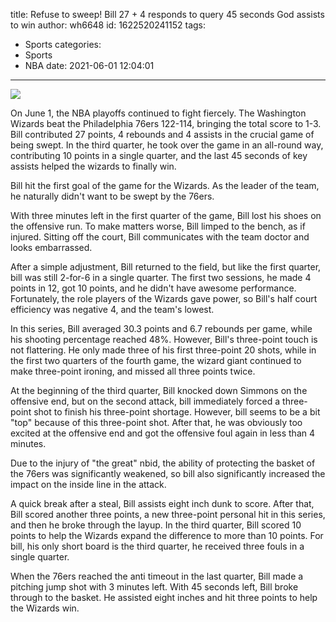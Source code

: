 title: Refuse to sweep! Bill 27 + 4 responds to query  45 seconds God assists to win
author: wh6648
id: 1622520241152
tags: 
- Sports
categories: 
- Sports
- NBA
date: 2021-06-01 12:04:01
---
![](https://p5.itc.cn/q_70/images01/20210601/83bfb99947bc47f8923c15d809314447.jpeg)


On June 1, the NBA playoffs continued to fight fiercely. The Washington Wizards beat the Philadelphia 76ers 122-114, bringing the total score to 1-3. Bill contributed 27 points, 4 rebounds and 4 assists in the crucial game of being swept. In the third quarter, he took over the game in an all-round way, contributing 10 points in a single quarter, and the last 45 seconds of key assists helped the wizards to finally win.

Bill hit the first goal of the game for the Wizards. As the leader of the team, he naturally didn't want to be swept by the 76ers.

With three minutes left in the first quarter of the game, Bill lost his shoes on the offensive run. To make matters worse, Bill limped to the bench, as if injured. Sitting off the court, Bill communicates with the team doctor and looks embarrassed.

After a simple adjustment, Bill returned to the field, but like the first quarter, bill was still 2-for-6 in a single quarter. The first two sessions, he made 4 points in 12, got 10 points, and he didn't have awesome performance. Fortunately, the role players of the Wizards gave power, so Bill's half court efficiency was negative 4, and the team's lowest.

In this series, Bill averaged 30.3 points and 6.7 rebounds per game, while his shooting percentage reached 48%. However, Bill's three-point touch is not flattering. He only made three of his first three-point 20 shots, while in the first two quarters of the fourth game, the wizard giant continued to make three-point ironing, and missed all three points twice.

At the beginning of the third quarter, Bill knocked down Simmons on the offensive end, but on the second attack, bill immediately forced a three-point shot to finish his three-point shortage. However, bill seems to be a bit "top" because of this three-point shot. After that, he was obviously too excited at the offensive end and got the offensive foul again in less than 4 minutes.

Due to the injury of "the great" nbid, the ability of protecting the basket of the 76ers was significantly weakened, so bill also significantly increased the impact on the inside line in the attack.

A quick break after a steal, Bill assists eight inch dunk to score. After that, Bill scored another three points, a new three-point personal hit in this series, and then he broke through the layup. In the third quarter, Bill scored 10 points to help the Wizards expand the difference to more than 10 points. For bill, his only short board is the third quarter, he received three fouls in a single quarter.

When the 76ers reached the anti timeout in the last quarter, Bill made a pitching jump shot with 3 minutes left. With 45 seconds left, Bill broke through to the basket. He assisted eight inches and hit three points to help the Wizards win.

